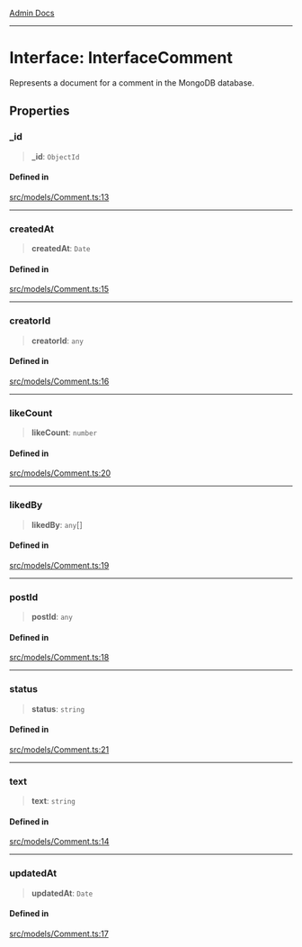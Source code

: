 [Admin Docs](/)

***

# Interface: InterfaceComment

Represents a document for a comment in the MongoDB database.

## Properties

### \_id

> **\_id**: `ObjectId`

#### Defined in

[src/models/Comment.ts:13](https://github.com/Suyash878/talawa-api/blob/cfd688207611ba245c99edd8dbaccb2cdbf6a043/src/models/Comment.ts#L13)

***

### createdAt

> **createdAt**: `Date`

#### Defined in

[src/models/Comment.ts:15](https://github.com/Suyash878/talawa-api/blob/cfd688207611ba245c99edd8dbaccb2cdbf6a043/src/models/Comment.ts#L15)

***

### creatorId

> **creatorId**: `any`

#### Defined in

[src/models/Comment.ts:16](https://github.com/Suyash878/talawa-api/blob/cfd688207611ba245c99edd8dbaccb2cdbf6a043/src/models/Comment.ts#L16)

***

### likeCount

> **likeCount**: `number`

#### Defined in

[src/models/Comment.ts:20](https://github.com/Suyash878/talawa-api/blob/cfd688207611ba245c99edd8dbaccb2cdbf6a043/src/models/Comment.ts#L20)

***

### likedBy

> **likedBy**: `any`[]

#### Defined in

[src/models/Comment.ts:19](https://github.com/Suyash878/talawa-api/blob/cfd688207611ba245c99edd8dbaccb2cdbf6a043/src/models/Comment.ts#L19)

***

### postId

> **postId**: `any`

#### Defined in

[src/models/Comment.ts:18](https://github.com/Suyash878/talawa-api/blob/cfd688207611ba245c99edd8dbaccb2cdbf6a043/src/models/Comment.ts#L18)

***

### status

> **status**: `string`

#### Defined in

[src/models/Comment.ts:21](https://github.com/Suyash878/talawa-api/blob/cfd688207611ba245c99edd8dbaccb2cdbf6a043/src/models/Comment.ts#L21)

***

### text

> **text**: `string`

#### Defined in

[src/models/Comment.ts:14](https://github.com/Suyash878/talawa-api/blob/cfd688207611ba245c99edd8dbaccb2cdbf6a043/src/models/Comment.ts#L14)

***

### updatedAt

> **updatedAt**: `Date`

#### Defined in

[src/models/Comment.ts:17](https://github.com/Suyash878/talawa-api/blob/cfd688207611ba245c99edd8dbaccb2cdbf6a043/src/models/Comment.ts#L17)
